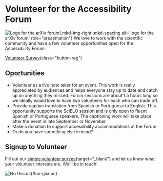 # Volunteer for the Accessibility Forum

![Logo for the arXiv forum](../../assets/arxiv-forum-logo-full-2024.svg){.mkd-img-right .mkd-spacing alt='logo for the arXiv forum' role="presentation"}
We love to work with the scientific community and have a few volunteer opportunities open for the Accessibility Forum.

[Volunteer Survey](https://cornell.ca1.qualtrics.com/jfe/form/SV_9WtrvBmiRG5DmB0){class="button-reg"}

## Oportunities
- Volunteer as a live note taker for an event. This work is really appreciated by audiences and helps everyone stay up to date and catch up on anything they missed. Forum sessions are about 1.5 hours long so we ideally would love to have two volunteers for each who can trade off.
- Provide caption translation from Spanish or Portuguese to English. This opportunity supports the SciELO session and is only open to fluent Spanish or Portuguese speakers. The captioning work will take place after the event in late September or November.
- Make a donation to support accessibility accommodations at the Forum.
- Or do you have something else in mind?

## Signup to Volunteer
Fill out our [simple volunteer survey](https://cornell.ca1.qualtrics.com/jfe/form/SV_9WtrvBmiRG5DmB0){target="_blank"} and let us know what your volunteer interests are. We'll be in touch!

![No Giscus](){#no-giscus}
